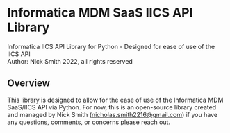 # Informatica MDM SaaS IICS API Library 
 Informatica IICS API Library for Python - Designed for ease of use of the IICS API <br>
 Author: Nick Smith 2022, all rights reserved

## Overview
 This library is designed to allow for the ease of use of the Informatica MDM SaaS/IICS API via Python. For now, this is an open-source library created and managed by Nick Smith (nicholas.smith2216@gmail.com) if you have any questions, comments, or concerns please reach out.